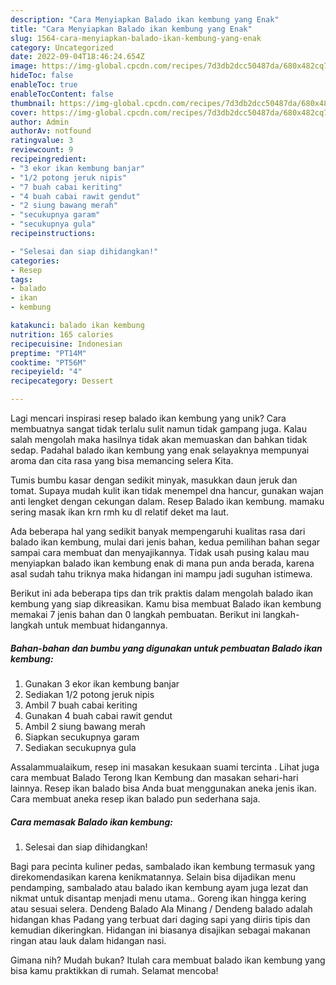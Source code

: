 ```yaml
---
description: "Cara Menyiapkan Balado ikan kembung yang Enak"
title: "Cara Menyiapkan Balado ikan kembung yang Enak"
slug: 1564-cara-menyiapkan-balado-ikan-kembung-yang-enak
category: Uncategorized
date: 2022-09-04T18:46:24.654Z
image: https://img-global.cpcdn.com/recipes/7d3db2dcc50487da/680x482cq70/balado-ikan-kembung-foto-resep-utama.jpg
hideToc: false
enableToc: true
enableTocContent: false
thumbnail: https://img-global.cpcdn.com/recipes/7d3db2dcc50487da/680x482cq70/balado-ikan-kembung-foto-resep-utama.jpg
cover: https://img-global.cpcdn.com/recipes/7d3db2dcc50487da/680x482cq70/balado-ikan-kembung-foto-resep-utama.jpg
author: Admin
authorAv: notfound
ratingvalue: 3
reviewcount: 9
recipeingredient:
- "3 ekor ikan kembung banjar"
- "1/2 potong jeruk nipis"
- "7 buah cabai keriting"
- "4 buah cabai rawit gendut"
- "2 siung bawang merah"
- "secukupnya garam"
- "secukupnya gula"
recipeinstructions:

- "Selesai dan siap dihidangkan!"
categories:
- Resep
tags:
- balado
- ikan
- kembung

katakunci: balado ikan kembung 
nutrition: 165 calories
recipecuisine: Indonesian
preptime: "PT14M"
cooktime: "PT56M"
recipeyield: "4"
recipecategory: Dessert

---
```





Lagi mencari inspirasi resep balado ikan kembung yang unik? Cara membuatnya sangat tidak terlalu sulit namun tidak gampang juga. Kalau salah mengolah maka hasilnya tidak akan memuaskan dan bahkan tidak sedap. Padahal balado ikan kembung yang enak selayaknya mempunyai aroma dan cita rasa yang bisa memancing selera Kita.





Tumis bumbu kasar dengan sedikit minyak, masukkan daun jeruk dan tomat. Supaya mudah kulit ikan tidak menempel dna hancur, gunakan wajan anti lengket dengan cekungan dalam. Resep Balado ikan kembung. mamaku sering masak ikan krn rmh ku dl relatif deket ma laut.

Ada beberapa hal yang sedikit banyak mempengaruhi kualitas rasa dari balado ikan kembung, mulai dari jenis bahan, kedua pemilihan bahan segar sampai cara membuat dan menyajikannya. Tidak usah pusing kalau mau menyiapkan balado ikan kembung enak di mana pun anda berada, karena asal sudah tahu triknya maka hidangan ini mampu jadi suguhan istimewa.






Berikut ini ada beberapa tips dan trik praktis dalam mengolah balado ikan kembung yang siap dikreasikan. Kamu bisa membuat Balado ikan kembung memakai 7 jenis bahan dan 0 langkah pembuatan. Berikut ini langkah-langkah untuk membuat hidangannya.

<!--inarticleads1-->

##### Bahan-bahan dan bumbu yang digunakan untuk pembuatan Balado ikan kembung:

1. Gunakan 3 ekor ikan kembung banjar
1. Sediakan 1/2 potong jeruk nipis
1. Ambil 7 buah cabai keriting
1. Gunakan 4 buah cabai rawit gendut
1. Ambil 2 siung bawang merah
1. Siapkan secukupnya garam
1. Sediakan secukupnya gula


Assalammualaikum, resep ini masakan kesukaan suami tercinta ️. Lihat juga cara membuat Balado Terong Ikan Kembung dan masakan sehari-hari lainnya. Resep ikan balado bisa Anda buat menggunakan aneka jenis ikan. Cara membuat aneka resep ikan balado pun sederhana saja. 

<!--inarticleads2-->

##### Cara memasak Balado ikan kembung:


1. Selesai dan siap dihidangkan!

Bagi para pecinta kuliner pedas, sambalado ikan kembung termasuk yang direkomendasikan karena kenikmatannya. Selain bisa dijadikan menu pendamping, sambalado atau balado ikan kembung ayam juga lezat dan nikmat untuk disantap menjadi menu utama.. Goreng ikan hingga kering atau sesuai selera. Dendeng Balado Ala Minang / Dendeng balado adalah hidangan khas Padang yang terbuat dari daging sapi yang diiris tipis dan kemudian dikeringkan. Hidangan ini biasanya disajikan sebagai makanan ringan atau lauk dalam hidangan nasi. 

Gimana nih? Mudah bukan? Itulah cara membuat balado ikan kembung yang bisa kamu praktikkan di rumah. Selamat mencoba!
